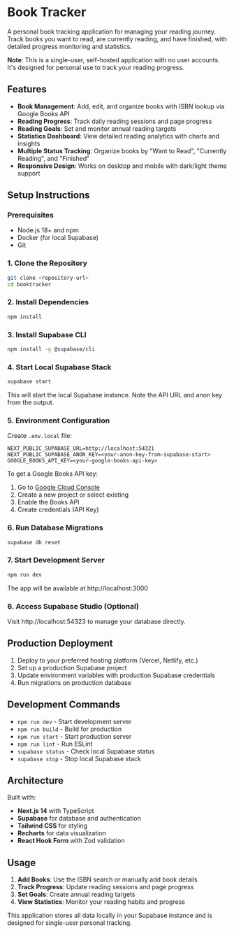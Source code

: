 # Book Tracker

A personal book tracking application for managing your reading journey. Track books you want to read, are currently reading, and have finished, with detailed progress monitoring and statistics.

**Note**: This is a single-user, self-hosted application with no user accounts. It's designed for personal use to track your reading progress.

## Features

- **Book Management**: Add, edit, and organize books with ISBN lookup via Google Books API
- **Reading Progress**: Track daily reading sessions and page progress
- **Reading Goals**: Set and monitor annual reading targets
- **Statistics Dashboard**: View detailed reading analytics with charts and insights
- **Multiple Status Tracking**: Organize books by "Want to Read", "Currently Reading", and "Finished"
- **Responsive Design**: Works on desktop and mobile with dark/light theme support

## Setup Instructions

### Prerequisites

- Node.js 18+ and npm
- Docker (for local Supabase)
- Git

### 1. Clone the Repository

```bash
git clone <repository-url>
cd booktracker
```

### 2. Install Dependencies

```bash
npm install
```

### 3. Install Supabase CLI

```bash
npm install -g @supabase/cli
```

### 4. Start Local Supabase Stack

```bash
supabase start
```

This will start the local Supabase instance. Note the API URL and anon key from the output.

### 5. Environment Configuration

Create `.env.local` file:

```env
NEXT_PUBLIC_SUPABASE_URL=http://localhost:54321
NEXT_PUBLIC_SUPABASE_ANON_KEY=<your-anon-key-from-supabase-start>
GOOGLE_BOOKS_API_KEY=<your-google-books-api-key>
```

To get a Google Books API key:
1. Go to [Google Cloud Console](https://console.cloud.google.com/)
2. Create a new project or select existing
3. Enable the Books API
4. Create credentials (API Key)

### 6. Run Database Migrations

```bash
supabase db reset
```

### 7. Start Development Server

```bash
npm run dev
```

The app will be available at http://localhost:3000

### 8. Access Supabase Studio (Optional)

Visit http://localhost:54323 to manage your database directly.

## Production Deployment

1. Deploy to your preferred hosting platform (Vercel, Netlify, etc.)
2. Set up a production Supabase project
3. Update environment variables with production Supabase credentials
4. Run migrations on production database

## Development Commands

- `npm run dev` - Start development server
- `npm run build` - Build for production
- `npm run start` - Start production server
- `npm run lint` - Run ESLint
- `supabase status` - Check local Supabase status
- `supabase stop` - Stop local Supabase stack

## Architecture

Built with:
- **Next.js 14** with TypeScript
- **Supabase** for database and authentication
- **Tailwind CSS** for styling
- **Recharts** for data visualization
- **React Hook Form** with Zod validation

## Usage

1. **Add Books**: Use the ISBN search or manually add book details
2. **Track Progress**: Update reading sessions and page progress
3. **Set Goals**: Create annual reading targets
4. **View Statistics**: Monitor your reading habits and progress

This application stores all data locally in your Supabase instance and is designed for single-user personal tracking.